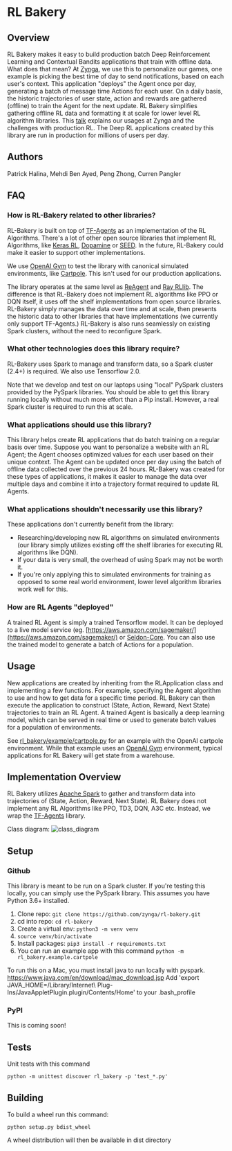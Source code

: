 # RL Bakery

## Overview
RL Bakery makes it easy to build production batch Deep Reinforcement Learning and Contextual Bandits applications that train with offline data. What does that mean? At [Zynga](http://www.zynga.com), we use this to personalize our games, one example is picking the best time of day to send notifications, based on each user's context. This application "deploys" the Agent once per day, generating a batch of message time Actions for each user. On a daily basis, the historic trajectories of user state, action and rewards are gathered (offline) to train the Agent for the next update.  RL Bakery simplifies gathering offline RL data and formatting it at scale for lower level RL algorithm libraries. This [talk](https://www.youtube.com/watch?v=q4b-HHG5dG4) explains our usages at Zynga and the challenges with production RL. The Deep RL applications created by this library are run in production for millions of users per day.

## Authors
Patrick Halina, Mehdi Ben Ayed, Peng Zhong, Curren Pangler

## FAQ

### How is RL-Bakery related to other libraries?
RL-Bakery is built on top of [TF-Agents](https://github.com/tensorflow/agents/tree/master/tf_agents) as an implementation of the RL Algorithms. There's a lot of other open source libraries that implement RL Algorithms, like [Keras RL](https://github.com/keras-rl/keras-rl), [Dopamine](https://github.com/google/dopamine) or [SEED](https://github.com/google-research/seed_rl). In the future, RL-Bakery could make it easier to support other implementations.

We use [OpenAI Gym](https://gym.openai.com/) to test the library with canonical simulated environments, like [Cartpole](rl_bakery/example/cartpole.py). This isn't used for our production applications.

The library operates at the same level as [ReAgent](https://github.com/facebookresearch/ReAgent) and [Ray RLlib](https://docs.ray.io/en/latest/rllib.html). The difference is that RL-Bakery does not implement RL algorithms like PPO or DQN itself, it uses off the shelf implementations from open source libraries. RL-Bakery simply manages the data over time and at scale, then presents the historic data to other libraries that have implementations (we currently only support TF-Agents.) RL-Bakery is also runs seamlessly on existing Spark clusters, without the need to reconfigure Spark.

### What other technologies does this library require?
RL-Bakery uses Spark to manage and transform data, so a Spark cluster (2.4+) is required. We also use Tensorflow 2.0.

Note that we develop and test on our laptops using "local" PySpark clusters provided by the PySpark libraries. You should be able to get this library running locally without much more effort than a Pip install. However, a real Spark cluster is required to run this at scale.

### What applications should use this library?
This library helps create RL applications that do batch training on a regular basis over time. Suppose you want to personalize a website with an RL Agent; the Agent chooses optimized values for each user based on their unique context. The Agent can be updated once per day using the batch of offline data collected over the previous 24 hours. RL-Bakery was created for these types of applications, it makes it easier to manage the data over multiple days and combine it into a trajectory format required to update RL Agents.

### What applications shouldn't necessarily use this library?
These applications don't currently benefit from the library:
 * Researching/developing new RL algorithms on simulated environments (our library simply utilizes existing off the shelf libraries for executing RL algorithms like DQN).
 * If your data is very small, the overhead of using Spark may not be worth it.
 * If you're only applying this to simulated environments for training as opposed to some real world environment, lower level algorithm libraries work well for this.

### How are RL Agents "deployed"
A trained RL Agent is simply a trained Tensorflow model. It can be deployed to a live model service (eg. [https://aws.amazon.com/sagemaker/](https://aws.amazon.com/sagemaker/) or [Seldon-Core](https://github.com/SeldonIO/seldon-core). You can also use the trained model to generate a batch of Actions for a population.

## Usage
New applications are created by inheriting from the RLApplication class and implementing a few functions. For example, specifying the Agent algorithm to use and how to get data for a specific time period. RL Bakery can then execute the application to construct (State, Action, Reward, Next State) trajectories to train an RL Agent. A trained Agent is basically a deep learning model, which can  be served in real time or used to generate batch values for a population of environments.

See [rl_bakery/example/cartpole.py](rl_bakery/example/cartpole.py) for an example with the OpenAI cartpole environment. While that example uses an [OpenAI Gym](https://gym.openai.com/) environment, typical applications for RL Bakery will get state from a warehouse.


## Implementation Overview
RL Bakery utilizes [Apache Spark]( https://spark.apache.org/) to gather and transform data into trajectories of (State, Action, Reward, Next State). RL Bakery does not implement any RL Algorithms like PPO, TD3, DQN, A3C etc. Instead, we wrap the [TF-Agents]( https://github.com/tensorflow/agents) library.

Class diagram:
![class_diagram](docs/rl_bakery_UML_Class.png)

 
## Setup

### Github
This library is meant to be run on a Spark cluster. If you're testing this locally, you can simply use the PySpark library.
This assumes you have Python 3.6+ installed.
1. Clone repo: `git clone https://github.com/zynga/rl-bakery.git`
1. cd into repo: `cd rl-bakery`
1. Create a virtual env: `python3 -m venv venv`
1. `source venv/bin/activate`
1. Install packages: `pip3 install -r requirements.txt`
1. You can run an example app with this command `python -m rl_bakery.example.cartpole`

To run this on a Mac, you must install java to run locally with pyspark.  https://www.java.com/en/download/mac_download.jsp
Add 'export JAVA_HOME=/Library/Internet\ Plug-Ins/JavaAppletPlugin.plugin/Contents/Home' to your .bash_profile

### PyPI
This is coming soon!

## Tests
Unit tests with this command

```python -m unittest discover rl_bakery -p 'test_*.py'```

## Building
To build a wheel run this command:

```python setup.py bdist_wheel```

A wheel distribution will then be available in dist directory
